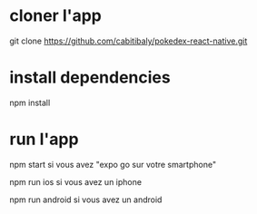 # cloner l'app

git clone https://github.com/cabitibaly/pokedex-react-native.git

# install dependencies

npm install

# run l'app

npm start si vous avez "expo go sur votre smartphone"

npm run ios si vous avez un iphone

npm run android si vous avez un android

